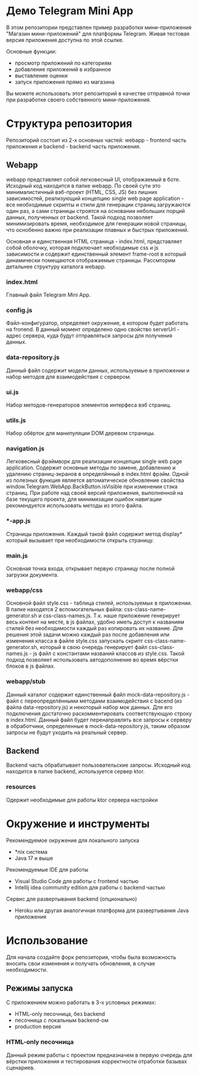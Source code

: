 # Демо Telegram Mini App

В этом репозитории представлен пример разработки мини-приложения "Магазин мини-приложений" для платформы Telegram. Живая тестовая версия приложения доступна по этой ссылке. 

Основные функции:

* просмотр приложений по категориям
* добавление приложений в избранное
* выставление оценки
* запуск приложения прямо из магазина

Вы можете использовать этот репозиторий в качестве отправной точки при разработке своего собственного мини-приложения.

# Структура репозитория

Репозиторий состоит из 2-х основных частей: webapp - frontend часть приложения и backend - backend часть приложения.

## Webapp

webapp представляет собой легковесный UI, отображаемый в боте. Исходный код находится в папке webapp. По своей сути это минималистичный вэб-проект (HTML, CSS, JS) без лишних зависимостей, реализующий концепцию single web page application - все необходимые скрипты и стили для генерации страниц загружаются один раз, а сами страницы строятся на основании небольших порций данных, полученных от backend. Такой подход позволяет минимизировать время, необходимое для генерации новой страницы, что оснобенно важно при реализации плавных и быстрых приложений.

Основная и единственная HTML страница - index.html, представляет собой оболочку, которая подключает необходимые css и js зависимости и содержит единственный элемент frame-root в который динамически помещаются отображаемые страницы. Рассмторим детальнее структуру каталога webapp.

### index.html

Главный файл Telegram Mini App.

### config.js

Файл-конфигуратор, определяет окружение, в котором будет работать на fronend. В данный момент определено одно свойство serverUrl - адрес сервера, куда будут отправляться запросы для получения данных.

### data-repository.js

Данный файл содержит модели данных, используемые в приложении и набор методов для взаимодействия с сервером.

### ui.js

Набор методов-генераторов элементов интерфеса вэб страниц.

### utils.js

Набор обёрток для манипуляции DOM деревом страницы.

### navigation.js

Легковесный фрэймворк для реализации концепции single web page application. Содержит основные методы по замене, добавлению и удалению страниц-экранов в определйнный в index.html фрэйм. Одной из полезных функция является автоматическое обновление свойства window.Telegram.WebApp.BackButton.isVisible при изменении стэка страниц. При работе над своей версий приложения, выполненной на базе текущего проекта, для минимизации ошибок навигации рекомендуется использовать методы из этого файла.

### *-app.js

Страницы приложения. Каждый такой файл содержит метод display* который вызывает при необходимости открыть страницу.

### main.js

Основная точка входа, открывает первую страницу после полной загрузки документа.

### webapp/css

Основной файл style.css - таблица стилей, используемых в приложении. В папке находятся 2 вспомогательных файла: css-class-name-generator.sh и css-class-names.js. Т.к. наше приложение генерирует весь контент на месте, в js файлах, удобно иметь доступ к названиям стилей без необходимости каждый раз копировать их название. Для решения этой задачи можно каждый раз после добавления или изменения класса в файле style.css запускать скрипт css-class-name-generator.sh, который в свою очередь генерирует файл css-class-names.js - js файл с константами названий классов из style.css. Такой подход позволяет использовать автодополнение во время вёрстки блоков в js файлах.

### webapp/stub

Данный каталог содержит единственный файл mock-data-repository.js - файл с переопределёнными методами взаимодействия с bacend (из файла data-repository.js) и некоторый набор мок данных. Для его подключения достаточно раскомментировать соответствующую строку в index.html. Данный файл будет перенаправлять все запросы к серверу в обработчики, определенные в mock-data-repository.js, таким образом запросы не будут уходить на реальный сервер.

## Backend

Backend часть обрабатывает пользовательские запросы. Исходный код находится в папке backend, используется сервер ktor.

### resources

Одержит необходимые для работы ktor сервера настройки

# Окружение и инструменты

Рекомендуемое окружение для локального запуска

* *nix система
* Java 17 и выше

Рекомендуемые IDE для работы

* Visual Studio Code для работы с frontend частью
* Intellij idea community edition для работы с backend частью

Сервис для развертывания backend (опционально)

* Heroku или другая аналогичная платформа для развертывания Java приложения

# Использование

Для начала создайте форк репозитория, чтобы была возможность вносить свои изменения и получать обновления, в случае необходимости.

## Режимы запуска

С приложением можно работать в 3-х условных режимах: 

* HTML-only песочница, без backend
* песочница с локальным backend-ом
* production версия

### HTML-only песочница

Данный режим работы с проектом предназначем в первую очередь для вёрстки приложения и тестирования корректности отработки базывах сценариев.